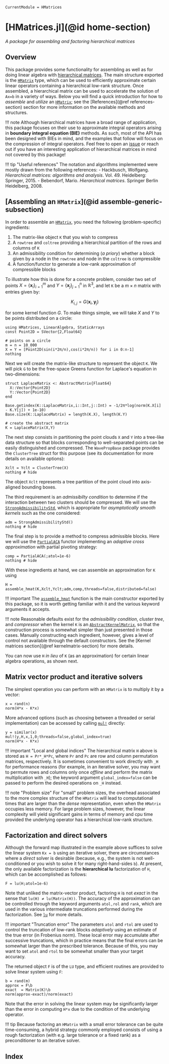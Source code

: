```@meta
CurrentModule = HMatrices
```

# [HMatrices.jl](@id home-section)

*A package for assembling and factoring hierarchical matrices*

## Overview

This package provides some functionality for assembling as well as for doing linear
algebra with [hierarchical
matrices](https://en.wikipedia.org/wiki/Hierarchical_matrix). The main structure
exported is the [`HMatrix`](@ref) type, which can be used to efficiently
approximate certain linear operators containing a hierarchical low-rank
structure. Once assembled, a hierarchical matrix can be used to accelerate the
solution of `Ax=b` in a variety of ways. Below you will find a quick
introduction for how to *assemble* and *utilize* an [`HMatrix`](@ref); see the
[References](@ref references-section) section for more information on the
available methods and structures.

!!! note 
    Although hierarchical matrices have a broad range of application, this
    package focuses on their use to approximate integral operators arising in
    **boundary integral equation (BIE)** methods. As such, most of the API has
    been designed with BIEs in mind, and the examples that follow will focus on
    the compression of integral operators. Feel free to open an
    [issue](https://github.com/WaveProp/HMatrices.jl/issues/new) or reach out if
    you have an interesting application of hierarchical matrices in mind not
    covered by this package!

!!! tip "Useful references"
    The notation and algorithms implemented were mostly drawn from the following
    references:
    - Hackbusch, Wolfgang. *Hierarchical matrices: algorithms and analysis*. Vol. 49. Heidelberg: Springer, 2015.
    - Bebendorf, Mario. *Hierarchical matrices*. Springer Berlin Heidelberg,
    2008.
    
## [Assembling an `HMatrix`](@id assemble-generic-subsection)

In order to assemble an [`HMatrix`](@ref), you need the following
(problem-specific) ingredients:

1. The matrix-like object `K` that you wish to compress
2. A `rowtree` and `coltree` providing a hierarchical partition of the rows and columns of `K`
3. An admissibility condition for determining (*a priory*) whether a block given
   by a node in the `rowtree` and node in the `coltree` is compressible
4. A function/functor to generate a low-rank approximation of compressible
   blocks

To illustrate how this is done for a concrete problem, consider two set of
points $X = \left\{ \boldsymbol{x}_i \right\}_{i=1}^m$ and $Y
=\left\{\boldsymbol{x}_j \right\}_{j=1}^n$ in $\mathbb{R}^3$, and let `K` be a 
$m \times n$ matrix with entries given by:

```math
  K_{i,j} = G(\boldsymbol{x}_i,\boldsymbol{y}_j)
```

for some kernel function $G$. To make things simple, we will take $X$ and
$Y$ to be points distributed on a circle:

```@example assemble-basic
using HMatrices, LinearAlgebra, StaticArrays
const Point2D = SVector{2,Float64}

# points on a circle
m = n = 10_000
X = Y = [Point2D(sin(i*2π/n),cos(i*2π/n)) for i in 0:n-1]
nothing
```

Next we will create the matrix-like structure to represent the object `K`. We
will pick `G` to be the free-space Greens function for Laplace's equation in
two-dimensions:

```@example assemble-basic
struct LaplaceMatrix <: AbstractMatrix{Float64}
  X::Vector{Point2D}  
  Y::Vector{Point2D}
end

Base.getindex(K::LaplaceMatrix,i::Int,j::Int) = -1/2π*log(norm(K.X[i] - K.Y[j]) + 1e-10)
Base.size(K::LaplaceMatrix) = length(K.X), length(K.Y)

# create the abstract matrix
K = LaplaceMatrix(X,Y)
```

The next step consists in partitioning the point clouds `X` and `Y` into a
tree-like data structure so that blocks corresponding to well-separated points
can be easily distinguished and compressed. The `WavePropBase` package provides
the `ClusterTree` struct for this purpose (see its documentation for more
details on available options):

```@example assemble-basic
Xclt = Yclt = ClusterTree(X)
nothing # hide
```

The object `Xclt` represents a tree partition of the point cloud into
axis-aligned bounding boxes.

The third requirement is an *admissibilty condition* to determine if the
interaction between two clusters should be compressed. We will use the
[`StrongAdmissibilityStd`](@ref), which is appropriate for *asymptotically
smooth kernels* such as the one considered:

```@example assemble-basic
adm = StrongAdmissibilityStd()
nothing # hide
```

The final step is to provide a method to compress admissible blocks. Here we
will use the [`PartialACA`](@ref) functor implementing an *adaptive
cross approximation* with partial pivoting strategy:

```@example assemble-basic
comp = PartialACA(;atol=1e-6)
nothing # hide
```

With these ingredients at hand, we can assemble an approximation for `K` using

```@example assemble-basic
H = assemble_hmat(K,Xclt,Yclt;adm,comp,threads=false,distributed=false)
```

!!! important
    The [`assemble_hmat`](@ref) function is the main constructor exported by this
    package, so it is worth getting familiar with it and the various keyword
    arguments it accepts.

!!! note
    Reasonable defaults exist for the *admissibility condition*, *cluster tree*,
    and *compressor* when the kernel `K` is an [`AbstractKernelMatrix`](@ref),
    so that the construction process is somewhat simpler than just presented in
    those cases. Manually constructing each ingredient, however, gives a level
    of control not available through the default constructors. See the [Kernel
    matrices section](@ref kernelmatrix-section) for more details.

You can now use `H` *in lieu* of `K` (as an approximation) for certain linear
algebra operations, as shown next.

## Matrix vector product and iterative solvers

The simplest operation you can perform with an `HMatrix` is to multiply it by a
vector:
```@example assemble-basic
x = rand(n)
norm(H*x - K*x)
```

More advanced options (such as choosing between a threaded or serial
implementation) can be accessed by calling [`mul!`](@ref)
directly:

```@example assemble-basic
y = similar(x)
mul!(y,H,x,1,0;threads=false,global_index=true)
norm(H*x - K*x)
```

!!! important "Local and global indices"
    The hierarchical matrix `H` above is stored as `H = Pr*_H*Pc`, where `Pr`
    and `Pc` are row and column permutation matrices, respectively. It is
    sometimes convenient to work directly with `_H` for performance reasons (for
    example, in an iterative solver, you may want to permute rows and columns
    only once *offline* and perform the matrix multiplication with `_H`); the
    keyword argument `global_index=false` can be passed to perform the desired
    operations on `_H` instead.

!!! note "Problem size"
    For "small" problem sizes, the overhead associated to the more complex
    structure of the `HMatrix` will lead to computational times that are larger
    than the *dense* representation, even when the `HMatrix` occupies less
    memory. For large problem sizes, however, the linear complexity will yield
    significant gains in terms of memory and cpu time provided the underlying
    operator has a hierarchical low-rank structure.

## Factorization and direct solvers

Although the forward map illustrated in the example above suffices to solve the
linear system `Kx = b` using an iterative solver, there are circumstances where
a *direct* solver is desirable (because, e.g., the system is not
well-conditioned or you wish to solve it for many right-hand-sides `b`). At
present, the only available factorization is the **hierarchical lu** factorization of `H`,
which can be accomplished as follows:

```@example assemble-basic
F = lu(H;atol=1e-6)
```

Note that unliked the matrix-vector product, factoring `H` is not *exact* in the
sense that `lu(H) ≠ lu(Matrix(H))`. The accuracy of the approximation can be
controlled through the keyword arguments `atol,rol` and `rank`, which are used
in the various intermediate truncations performed during the
factorization. See [`lu`](@ref) for more details.

!!! important "Truncation error"
    The parameters `atol` and `rtol` are used to control the truncation of
    low-rank blocks *adaptively* using an estimate of the true error (in
    Frobenius norm). These local error may accumulate after successive
    truncations, which in practice means that the final errors can be somewhat
    larger than the prescribed tolerance. Because of this, you may want to set
    `atol` and `rtol` to be somewhat smaller than your target accuracy.

The returned object `F` is of the `LU` type, and efficient
routines are provided to solve linear system using `F`:

```@example assemble-basic
b = rand(m)
approx = F\b
exact  = Matrix(K)\b
norm(approx-exact)/norm(exact)
```

Note that the error in solving the linear system may be significantly larger
than the error in computing `H*x` due to the condition of the underlying
operator.

!!! tip
    Because factoring an `HMatrix` with a small error tolerance can be quite
    time-consuming, a hybrid strategy commonly employed consists of using a
    rough factorization (with e.g. large tolerance or a fixed rank) as a
    preconditioner to an iterative solver.

## Index

```@index
```